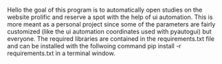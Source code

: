 Hello the goal of this program is to automatically open studies on the website prolific and reserve a spot with the help of ui automation.
This is more meant as a personal project since some of the parameters are fairly customized (like the ui automation coordinates used with pyautogui) but everyone.
The required libraries are contained in the requirements.txt file and can be installed with the follwoing command pip install -r requirements.txt   in a terminal window.
